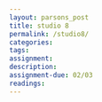 ```yaml
---  
layout: parsons_post  
title: studio 8 
permalink: /studio8/  
categories:   
tags:  
assignment: 
description: 
assignment-due: 02/03
readings: 
---  
```

